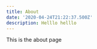 ```yaml
---
title: About
date: '2020-04-24T21:22:37.500Z'
description: Helllo helllo
---
```


This is the about page

